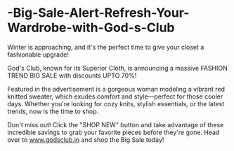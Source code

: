 # -Big-Sale-Alert-Refresh-Your-Wardrobe-with-God-s-Club

Winter is approaching, and it's the perfect time to give your closet a fashionable upgrade!

God's Club, known for its Superior Cloth, is announcing a massive FASHION TREND BIG SALE with discounts UPTO 70%!

Featured in the advertisement is a gorgeous woman modeling a vibrant red knitted sweater, which exudes comfort and style—perfect for those cooler days. Whether you're looking for cozy knits, stylish essentials, or the latest trends, now is the time to shop.

Don't miss out! Click the "SHOP NEW" button and take advantage of these incredible savings to grab your favorite pieces before they're gone. Head over to www.godsclub.in and shop the Big Sale today!
